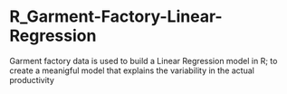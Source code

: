 # R_Garment-Factory-Linear-Regression
 Garment factory data is used to build a Linear Regression model in R; to create a meanigful model that explains the variability in the actual productivity
